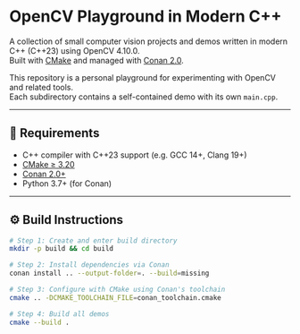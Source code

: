 # OpenCV Playground in Modern C++

A collection of small computer vision projects and demos written in modern C++ (C++23) using OpenCV 4.10.0.  
Built with [CMake](https://cmake.org/) and managed with [Conan 2.0](https://docs.conan.io/2/).

This repository is a personal playground for experimenting with OpenCV and related tools.  
Each subdirectory contains a self-contained demo with its own `main.cpp`.

---

## 🔧 Requirements

- C++ compiler with C++23 support (e.g. GCC 14+, Clang 19+)
- [CMake ≥ 3.20](https://cmake.org/download/)
- [Conan 2.0+](https://docs.conan.io/2/)
- Python 3.7+ (for Conan)

---

## ⚙️ Build Instructions

```bash
# Step 1: Create and enter build directory
mkdir -p build && cd build

# Step 2: Install dependencies via Conan
conan install .. --output-folder=. --build=missing

# Step 3: Configure with CMake using Conan's toolchain
cmake .. -DCMAKE_TOOLCHAIN_FILE=conan_toolchain.cmake

# Step 4: Build all demos
cmake --build .
```